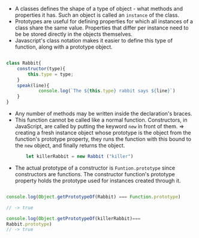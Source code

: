 -  A classes defines the shape of a type of object - what methods and properties it has. Such an object is called an `instance` of the class.
- Prototypes are useful for defining properties for which all instances of a class share the same value. Properties that differ per instance need to be be stored directly in the objects themselves.
- Javascript's class notation makes it easier to define this type of function, along with a prototype object.
```javascript

class Rabbit{
	constructor(type){
		this.type = type;
	}
	speak(line){
			console.log(`The ${this.type} rabbit says ${line}`)
	}
}
```
- Any number of methods may be written inside the declaration's braces. 
- This function cannot be called like a normal function. Constructors, in JavaScript, are called by putting the keyword `new` in front of them. 
	=>  creating a fresh instance object whose prototype is the object from the function's prototype property, they runs the function with this bound to the `new` object, and finally returns the object. 
	```javascript
		let killerRabbit = new Rabbit ("killer")
	```
- The actual prototype of a constructor is `Funtion.prototype` since constructors are functions. The constructor function's prototype property holds the prototype used for instances created through it. 


```javascript

console.log(Object.getPrototypeOf(Rabbit) === Function.prototype)

// -> true

console.log(Object.getPrototypeOf(killerRabbit)===
Rabbit.prototype)
// -> true

```